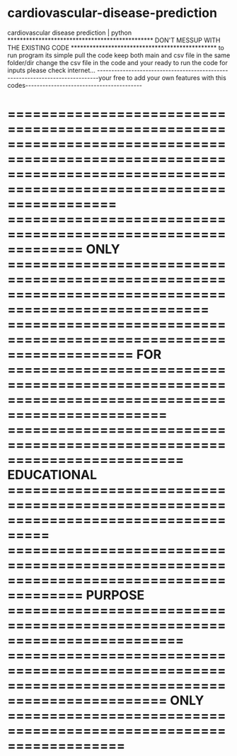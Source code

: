 # cardiovascular-disease-prediction
cardiovascular disease prediction | python
*********************************************** DON'T MESSUP WITH THE EXISTING CODE ***********************************************
to run program its simple pull the code
keep both main and csv file in the same folder/dir
change the csv file in the code and your ready to run the code
for inputs please check internet...
------------------------------------------------------------------------------your free to add your own features with this codes-----------------------------------------



=========================================================================================================================================================================
============================================================= ONLY ======================================================================================================
=================================================================== FOR =================================================================================================
========================================================================= EDUCATIONAL ===================================================================================
======================================================================================= PURPOSE =========================================================================
================================================================================================= ONLY ==================================================================
=========================================================================================================================================================================
